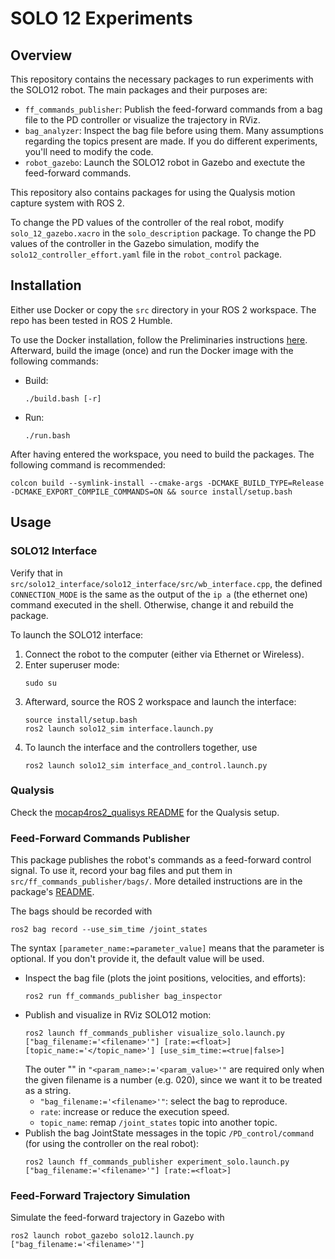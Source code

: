 # SOLO 12 Experiments

## Overview

This repository contains the necessary packages to run experiments with the SOLO12 robot.
The main packages and their purposes are:
- `ff_commands_publisher`: Publish the feed-forward commands from a bag file to the PD controller or visualize the trajectory in RViz.
- `bag_analyzer`: Inspect the bag file before using them. Many assumptions regarding the topics present are made. If you do different experiments, you'll need to modify the code.
- `robot_gazebo`: Launch the SOLO12 robot in Gazebo and exectute the feed-forward commands.

This repository also contains packages for using the Qualysis motion capture system with ROS 2.

To change the PD values of the controller of the real robot, modify `solo_12_gazebo.xacro` in the `solo_description` package.
To change the PD values of the controller in the Gazebo simulation, modify the `solo12_controller_effort.yaml` file in the `robot_control` package.

## Installation

Either use Docker or copy the `src` directory in your ROS 2 workspace. The repo has been tested in ROS 2 Humble.

To use the Docker installation, follow the Preliminaries instructions [here](https://github.com/ddebenedittis/docker_ros_nvidia?tab=readme-ov-file#preliminaries). Afterward, build the image (once) and run the Docker image with the following commands:
- Build:
    ```shell
    ./build.bash [-r]
    ```
- Run:
    ```shell
    ./run.bash
    ```

After having entered the workspace, you need to build the packages. The following command is recommended:
```shell
colcon build --symlink-install --cmake-args -DCMAKE_BUILD_TYPE=Release -DCMAKE_EXPORT_COMPILE_COMMANDS=ON && source install/setup.bash
```

## Usage

### SOLO12 Interface

Verify that in `src/solo12_interface/solo12_interface/src/wb_interface.cpp`, the defined `CONNECTION_MODE` is the same as the output of the `ip a` (the ethernet one) command executed in the shell. Otherwise, change it and rebuild the package.

To launch the SOLO12 interface:
1. Connect the robot to the computer (either via Ethernet or Wireless).
2. Enter superuser mode:
    ```shell
    sudo su
    ```
3. Afterward, source the ROS 2 workspace and launch the interface:
    ```shell
    source install/setup.bash
    ros2 launch solo12_sim interface.launch.py
    ```
4. To launch the interface and the controllers together, use
    ```shell
    ros2 launch solo12_sim interface_and_control.launch.py
    ```

### Qualysis

Check the [mocap4ros2_qualisys README](src/mocap4ros2_qualisys/README.md) for the Qualysis setup.

### Feed-Forward Commands Publisher

This package publishes the robot's commands as a feed-forward control signal.
To use it, record your bag files and put them in `src/ff_commands_publisher/bags/`.
More detailed instructions are in the package's [README](src/ff_commands_publisher/README.md).

The bags should be recorded with
```shell
ros2 bag record --use_sim_time /joint_states
```

The syntax `[parameter_name:=parameter_value]` means that the parameter is optional. If you don't provide it, the default value will be used.

- Inspect the bag file (plots the joint positions, velocities, and efforts):
    ```shell
    ros2 run ff_commands_publisher bag_inspector
    ```
- Publish and visualize in RViz SOLO12 motion:
    ```shell
    ros2 launch ff_commands_publisher visualize_solo.launch.py ["bag_filename:='<filename>'"] [rate:=<float>] [topic_name:='</topic_name>'] [use_sim_time:=<true|false>]
    ```
    The outer "" in `"<param_name>:='<param_value>'"` are required only when the given filename is a number (e.g. 020), since we want it to be treated as a string.
    - `"bag_filename:='<filename>'"`: select the bag to reproduce.
    - `rate`: increase or reduce the execution speed.
    - `topic_name`: remap `/joint_states` topic into another topic.
- Publish the bag JointState messages in the topic `/PD_control/command` (for using the controller on the real robot):
    ```shell
    ros2 launch ff_commands_publisher experiment_solo.launch.py ["bag_filename:='<filename>'"] [rate:=<float>]
    ```

### Feed-Forward Trajectory Simulation

Simulate the feed-forward trajectory in Gazebo with
```shell
ros2 launch robot_gazebo solo12.launch.py ["bag_filename:='<filename>'"]
```
